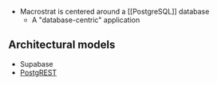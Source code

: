 - Macrostrat is centered around a [[PostgreSQL]] database
    - A "database-centric" application

## Architectural models

- Supabase
- [PostgREST](https://postgrest.org/)
